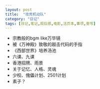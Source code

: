 ```yaml
---
layout: post
title:  "攻壳机动队"
category: "日记"
tags: [日记,笔记,观后感,电影,活页本,事项,誊写]
---
```


- 宗教般的bgm like万华镜
- 被《万神殿》致敬的敲击代码的手指
- 《西部世界》培养汤池
- 六课、九课
- 香港招牌、雨景
- 关于记忆、人格、灵魂
- 少校、傀儡计划、2501计划
- 素子？
